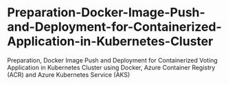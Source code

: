 # Preparation-Docker-Image-Push-and-Deployment-for-Containerized-Application-in-Kubernetes-Cluster
Preparation, Docker Image Push and Deployment for Containerized Voting Application in Kubernetes Cluster using Docker, Azure Container Registry (ACR) and Azure Kubernetes Service (AKS)

